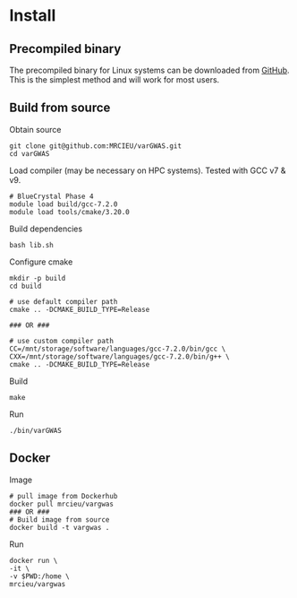 # Install

## Precompiled binary

The precompiled binary for Linux systems can be downloaded from [GitHub](https://github.com/MRCIEU/varGWAS/releases). This is the simplest method and will work for most users.

## Build from source

Obtain source

```shell
git clone git@github.com:MRCIEU/varGWAS.git
cd varGWAS
```

Load compiler (may be necessary on HPC systems). Tested with GCC v7 & v9.

```shell
# BlueCrystal Phase 4
module load build/gcc-7.2.0
module load tools/cmake/3.20.0
```

Build dependencies

```shell
bash lib.sh
```

Configure cmake

```shell
mkdir -p build
cd build

# use default compiler path
cmake .. -DCMAKE_BUILD_TYPE=Release

### OR ###

# use custom compiler path
CC=/mnt/storage/software/languages/gcc-7.2.0/bin/gcc \
CXX=/mnt/storage/software/languages/gcc-7.2.0/bin/g++ \
cmake .. -DCMAKE_BUILD_TYPE=Release
```

Build

```shell
make
```

Run

```shell
./bin/varGWAS
```

## Docker

Image

```shell
# pull image from Dockerhub
docker pull mrcieu/vargwas
### OR ###
# Build image from source
docker build -t vargwas .
```

Run

```shell
docker run \
-it \
-v $PWD:/home \
mrcieu/vargwas
```